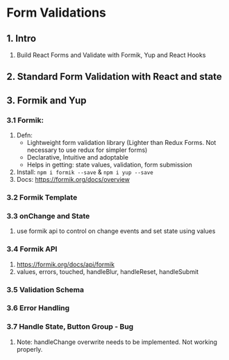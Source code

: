 # Form Validations

## 1. Intro
1. Build React Forms and Validate with Formik, Yup and React Hooks

## 2. Standard Form Validation with React and state

## 3. Formik and Yup
### 3.1 Formik: 
1. Defn: 
    * Lightweight form validation library (Lighter than Redux Forms. Not necessary to use redux for simpler forms)
    * Declarative, Intuitive and adoptable
    * Helps in getting: state values, validation, form submission
2. Install: `npm i formik --save` & `npm i yup --save`
3. Docs: https://formik.org/docs/overview

### 3.2 Formik Template

### 3.3 onChange and State
1. use formik api to control on change events and set state using values

### 3.4 Formik API
1. https://formik.org/docs/api/formik
2. values,
    errors,
    touched,
    handleBlur,
    handleReset,
    handleSubmit

### 3.5 Validation Schema

### 3.6 Error Handling

### 3.7 Handle State, Button Group - Bug
1. Note: handleChange overwrite needs to be implemented. Not working properly.
